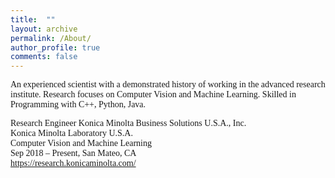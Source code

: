 ```yaml
---
title:  ""
layout: archive
permalink: /About/
author_profile: true
comments: false
---
```


<span style="font-family:Times New Roman; font-size:1 em;"> An experienced scientist with a demonstrated history of working in the advanced research institute. Research focuses on Computer Vision and Machine Learning. Skilled in Programming with C++, Python, Java.</span>


<span style="font-family:Times New Roman; font-size:1 em;"> Research Engineer
Konica Minolta Business Solutions U.S.A., Inc.\
Konica Minolta Laboratory U.S.A.\
Computer Vision and Machine Learning\
Sep 2018 – Present, San Mateo, CA\
https://research.konicaminolta.com/</span>


